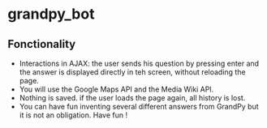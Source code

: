 # grandpy_bot

## Fonctionality

* Interactions in AJAX: the user sends his question by pressing enter and the answer is displayed directly in teh screen, without reloading the page.
* You will use the Google Maps API and the Media Wiki API.
* Nothing is saved. if the user loads the page again, all history is lost.
* You can have fun inventing several different answers from GrandPy but it is not an obligation. Have fun !
